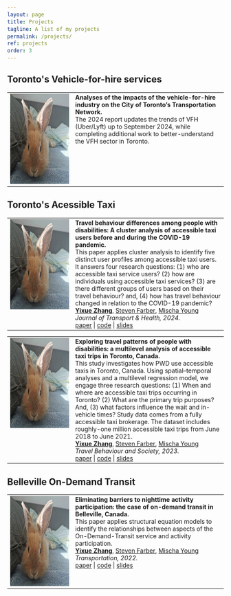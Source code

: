 ```yaml
---
layout: page
title: Projects
tagline: A list of my projects
permalink: /projects/
ref: projects
order: 3
---
```

## Toronto's Vehicle-for-hire services

<table border="0" cellspacing="0" cellpadding="0" style="width:100%; border-collapse: collapse; border: none">
<tr>
<td valign="top" style="width:30%">
    <a href="https://www.toronto.ca/services-payments/streets-parking-transportation/road-safety/big-data-innovation-team/">
            <img src="/figures/yuyu.jpg" width="210px" height="210px">
    </a>
</td>
<td valign="top">
    <b>Analyses of the impacts of the vehicle-for-hire industry on the City of Toronto’s Transportation Network.</b>
    <br>
    The 2024 report updates the trends of VFH (Uber/Lyft) up to September 2024, while completing additional work to better-understand the VFH sector in Toronto. 
    <br>

</td>
</tr>
</table>

## Toronto's Acessible Taxi

<table border="0" cellspacing="0" cellpadding="0" style="width:100%; border-collapse: collapse; border: none">
<tr>
<td valign="top" style="width:30%">
    <a href="https://doi.org/10.1016/j.jth.2023.101753">
            <img src="/figures/yuyu.jpg" width="210px" height="210px">
    </a>
</td>
<td valign="top">
    <b>Travel behaviour differences among people with disabilities: A cluster analysis of accessible taxi users before and during the COVID-19 pandemic.</b>
    <br>
    This paper applies cluster analysis to identify five distinct user profiles among accessible taxi users. It answers four research questions: (1) who are accessible taxi service users? (2) how are individuals using accessible taxi services? (3) are there different groups of users based on their travel behaviour? and, (4) how has travel behaviour changed in relation to the COVID-19 pandemic?
    <br>
    <b><a href="https://zhangyixue1537.github.io">Yixue Zhang</a></b>,
    <a href="https://stevenfarber.wordpress.com/">Steven Farber</a>,
    <a href="https://www.mischayoung.com/">Mischa Young</a>
    <br>
    <em>Journal of Transport & Health, 2024.</em>
    <br>
    <a href="https://doi.org/10.1016/j.jth.2023.101753">paper</a>
    | <a href="">code</a>
    | <a href="">slides</a>
</td>
</tr>
</table>


<table border="0" cellspacing="0" cellpadding="0" style="width:100%; border-collapse: collapse; border: none">
<tr>
<td valign="top" style="width:30%">
    <a href="https://doi.org/10.1016/j.tbs.2023.100575">
            <img src="/figures/yuyu.jpg" width="210px" height="210px">
    </a>
</td>
<td valign="top">
    <b>Exploring travel patterns of people with disabilities: a multilevel analysis of accessible taxi trips in Toronto, Canada.</b>
    <br>
    This study investigates how PWD use accessible taxis in Toronto, Canada. Using spatial–temporal analyses and a multilevel regression model, we engage three research questions: (1) When and where are accessible taxi trips occurring in Toronto? (2) What are the primary trip purposes? And, (3) what factors influence the wait and in-vehicle times? Study data comes from a fully accessible taxi brokerage. The dataset includes roughly-one million accessible taxi trips from June 2018 to June 2021.
    <br>
    <b><a href="https://zhangyixue1537.github.io">Yixue Zhang</a></b>,
    <a href="https://stevenfarber.wordpress.com/">Steven Farber</a>,
    <a href="https://www.mischayoung.com/">Mischa Young</a>
    <br>
    <em>Travel Behaviour and Society, 2023.</em>
    <br>
    <a href="https://doi.org/10.1016/j.tbs.2023.100575">paper</a>
    | <a href="">code</a>
    | <a href="">slides</a>
</td>
</tr>
</table>


## Belleville On-Demand Transit

<table border="0" cellspacing="0" cellpadding="0" style="width:100%; border-collapse: collapse; border: none">
<tr>
<td valign="top" style="width:30%">
    <a href="https://link.springer.com/article/10.1007/s11116-021-10215-2">
            <img src="/figures/yuyu.jpg" width="210px" height="210px">
    </a>
</td>
<td valign="top">
    <b>Eliminating barriers to nighttime activity participation: the case of on-demand transit in Belleville, Canada.</b>
    <br>
    This paper applies structural equation models to identify the relationships between aspects of the On-Demand-Transit service and activity participation.
    <br>
    <b><a href="https://zhangyixue1537.github.io">Yixue Zhang</a></b>,
    <a href="https://stevenfarber.wordpress.com/">Steven Farber</a>,
    <a href="https://www.mischayoung.com/">Mischa Young</a>
    <br>
    <em>Transportation, 2022.</em>
    <br>
    <a href="https://link.springer.com/article/10.1007/s11116-021-10215-2">paper</a>
    | <a href="">code</a>
    | <a href="">slides</a>
</td>
</tr>
</table>

